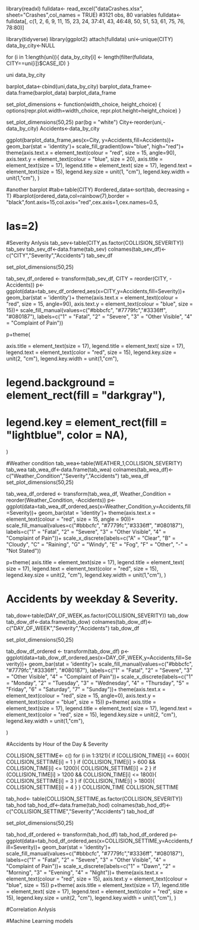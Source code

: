 library(readxl)
fulldata<- read_excel("dataCrashes.xlsx", sheet="Crashes",col_names = TRUE) #3121 obs, 80 variables
fulldata<- fulldata[, c(1, 2, 6, 9, 11, 15, 23, 24, 37:41, 43, 46:48, 50, 51, 53, 61, 75, 76, 78:80)]


library(tidyverse)
library(ggplot2)
attach(fulldata)
uni<-unique(CITY)
data_by_city<-NULL

for (i in 1:length(uni)){
  data_by_city[i] <- length(filter(fulldata, CITY==uni[i])$CASE_ID) 
}

uni
data_by_city



barplot_data<-cbind(uni,data_by_city)
barplot_data_frame<-data.frame(barplot_data)
barplot_data_frame

set_plot_dimensions <- function(width_choice, height_choice) {
  options(repr.plot.width=width_choice, repr.plot.height=height_choice)
}

set_plot_dimensions(50,25)
par(bg = "white")
City<-reorder(uni,-data_by_city)
Accidents<-data_by_city

ggplot(barplot_data_frame,aes(x=City, y=Accidents,fill=Accidents))+
  geom_bar(stat = 'identity')+
  scale_fill_gradient(low="blue", high="red")+
  theme(axis.text.x = element_text(colour = "red", size = 15, angle=90),
        axis.text.y = element_text(colour = "blue", size = 20),
        axis.title = element_text(size = 17),
        legend.title = element_text( size = 17),
        legend.text = element_text(size = 15),
        legend.key.size = unit(1, "cm"),
        legend.key.width = unit(1,"cm"),
  )
  
 


#another barplot
#tab<-table(CITY)
#ordered_data<-sort(tab, decreasing = T)
#barplot(ordered_data,col=rainbow(7),border = "black",font.axis=15,col.axis="red",cex.axis=1,cex.names=0.5,
#        las=2)

#Severity Anlysis
tab_sev<-table(CITY,as.factor(COLLISION_SEVERITY))
tab_sev
tab_sev_df<-data.frame(tab_sev)
colnames(tab_sev_df)<-c("CITY","Severity","Accidents")
tab_sev_df


set_plot_dimensions(50,25)

tab_sev_df_ordered <- transform(tab_sev_df, CITY = reorder(CITY, -Accidents))
p<-ggplot(data=tab_sev_df_ordered,aes(x=CITY,y=Accidents,fill=Severity))+
  geom_bar(stat = 'identity')+
  theme(axis.text.x = element_text(colour = "red", size = 15, angle=90),
        axis.text.y = element_text(colour = "blue", size = 15))+
  scale_fill_manual(values=c("#bbbcfc", "#7779fc","#3336ff", "#080187"), 
                    labels=c("1" = "Fatal", "2" = "Severe", "3" = "Other Visible",
                             "4" = "Complaint of Pain"))

p+theme(
  
  axis.title = element_text(size = 17),
  legend.title = element_text( size = 17),
  legend.text = element_text(color = "red", size = 15),
  legend.key.size = unit(2, "cm"),
  legend.key.width = unit(1,"cm"),
  #   legend.background = element_rect(fill = "darkgray"),
  #   legend.key = element_rect(fill = "lightblue", color = NA),
)

#Weather condition
tab_wea<-table(WEATHER_1,COLLISION_SEVERITY)
tab_wea
tab_wea_df<-data.frame(tab_wea)
colnames(tab_wea_df)<-c("Weather_Condition","Severity","Accidents")
tab_wea_df
set_plot_dimensions(50,25)

tab_wea_df_ordered <- transform(tab_wea_df, Weather_Condition = reorder(Weather_Condition, -Accidents))
p<-ggplot(data=tab_wea_df_ordered,aes(x=Weather_Condition,y=Accidents,fill=Severity))+
  geom_bar(stat = 'identity')+
  theme(axis.text.x = element_text(colour = "red", size = 15, angle = 90))+
  scale_fill_manual(values=c("#bbbcfc", "#7779fc","#3336ff", "#080187"), 
                    labels=c("1" = "Fatal", "2" = "Severe", "3" = "Other Visible",
                             "4" = "Complaint of Pain"))+
  scale_x_discrete(labels=c("A" = "Clear", "B" = "Cloudy", "C" = "Raining",
                            "G" = "Windy", "E" = "Fog",
                            "F" = "Other", "-" = "Not Stated"))

p+theme(
  axis.title = element_text(size = 17),
  legend.title = element_text( size = 17),
  legend.text = element_text(color = "red", size = 15),
  legend.key.size = unit(2, "cm"),
  legend.key.width = unit(1,"cm"),
)


# Accidents by weekday & Severity.
tab_dow<-table(DAY_OF_WEEK,as.factor(COLLISION_SEVERITY))
tab_dow
tab_dow_df<-data.frame(tab_dow)
colnames(tab_dow_df)<-c("DAY_OF_WEEK","Severity","Accidents")
tab_dow_df

set_plot_dimensions(50,25)

tab_dow_df_ordered <- transform(tab_dow_df)
p<-ggplot(data=tab_dow_df_ordered,aes(x=DAY_OF_WEEK,y=Accidents,fill=Severity))+
  geom_bar(stat = 'identity')+
  scale_fill_manual(values=c("#bbbcfc", "#7779fc","#3336ff", "#080187"),
                    labels=c("1" = "Fatal", "2" = "Severe", "3" = "Other Visible",
                             "4" = "Complaint of Pain"))+
  scale_x_discrete(labels=c("1" = "Monday", "2" = "Tuesday",
                            "3" = "Wednesday", "4" = "Thursday", "5" = "Friday", "6" = "Saturday", "7" = "Sunday"))+
  theme(axis.text.x = element_text(colour = "red", size = 15, angle=0),
        axis.text.y = element_text(colour = "blue", size = 15))
p+theme(
  axis.title = element_text(size = 17),
  legend.title = element_text( size = 17),
  legend.text = element_text(color = "red", size = 15),
  legend.key.size = unit(2, "cm"),
  legend.key.width = unit(1,"cm"),
  
) 


#Accidents by Hour of the Day & Severity

COLLISION_SETTIME<- c()
for (i in 1:3121){
  if (COLLISION_TIME[i] <= 600){
    COLLISION_SETTIME[i] = 1
  }
  if (COLLISION_TIME[i] > 600 && COLLISION_TIME[i] <= 1200){
    COLLISION_SETTIME[i] = 2
  }
  if (COLLISION_TIME[i] > 1200 && COLLISION_TIME[i] <= 1800){
    COLLISION_SETTIME[i] = 3
  }
  if (COLLISION_TIME[i] > 1800){
    COLLISION_SETTIME[i] = 4
  }
}
COLLISION_TIME
COLLISION_SETTIME

tab_hod<- table(COLLISION_SETTIME,as.factor(COLLISION_SEVERITY))
tab_hod
tab_hod_df<-data.frame(tab_hod)
colnames(tab_hod_df)<-c("COLLISION_SETTIME","Severity","Accidents")
tab_hod_df

set_plot_dimensions(50,25)

tab_hod_df_ordered <- transform(tab_hod_df)
tab_hod_df_ordered
p<-ggplot(data=tab_hod_df_ordered,aes(x=COLLISION_SETTIME,y=Accidents,fill=Severity))+
  geom_bar(stat = 'identity')+
  scale_fill_manual(values=c("#bbbcfc", "#7779fc","#3336ff", "#080187"),
                    labels=c("1" = "Fatal", "2" = "Severe", "3" = "Other Visible",
                             "4" = "Complaint of Pain"))+
  scale_x_discrete(labels=c("1" = "Dawn", "2" = "Morning",
                            "3" = "Evening", "4" = "Night"))+
  theme(axis.text.x = element_text(colour = "red", size = 15),
        axis.text.y = element_text(colour = "blue", size = 15))
p+theme(
  axis.title = element_text(size = 17),
  legend.title = element_text( size = 17),
  legend.text = element_text(color = "red", size = 15),
  legend.key.size = unit(2, "cm"),
  legend.key.width = unit(1,"cm"),
)


#Correlation Anlysis

#Machine Learning models
    
